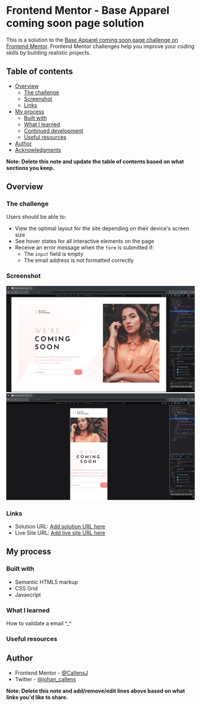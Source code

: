 # Frontend Mentor - Base Apparel coming soon page solution

This is a solution to the [Base Apparel coming soon page challenge on Frontend Mentor](https://www.frontendmentor.io/challenges/base-apparel-coming-soon-page-5d46b47f8db8a7063f9331a0). Frontend Mentor challenges help you improve your coding skills by building realistic projects. 

## Table of contents

- [Overview](#overview)
  - [The challenge](#the-challenge)
  - [Screenshot](#screenshot)
  - [Links](#links)
- [My process](#my-process)
  - [Built with](#built-with)
  - [What I learned](#what-i-learned)
  - [Continued development](#continued-development)
  - [Useful resources](#useful-resources)
- [Author](#author)
- [Acknowledgments](#acknowledgments)

**Note: Delete this note and update the table of contents based on what sections you keep.**

## Overview

### The challenge

Users should be able to:

- View the optimal layout for the site depending on their device's screen size
- See hover states for all interactive elements on the page
- Receive an error message when the `form` is submitted if:
  - The `input` field is empty
  - The email address is not formatted correctly

### Screenshot

![](comingSoon1.png)
![](comingSoon2.png)



### Links

- Solution URL: [Add solution URL here](https://github.com/CallensJ/base-apparel)
- Live Site URL: [Add live site URL here](https://callensj.github.io/base-apparel/)

## My process

### Built with

- Semantic HTML5 markup
- CSS Grid
- Javascript




### What I learned

How to validate a email ^_^





### Useful resources


## Author


- Frontend Mentor - [@CallensJ](https://www.frontendmentor.io/profile/CallensJ)
- Twitter - [@johan_callens](https://twitter.com/johan_callens)

**Note: Delete this note and add/remove/edit lines above based on what links you'd like to share.**

